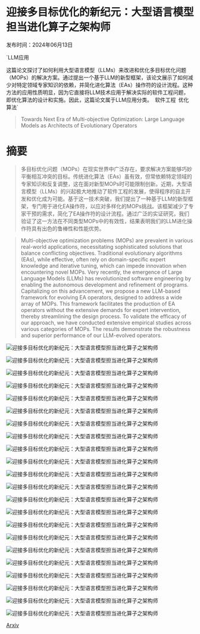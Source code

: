 # 迎接多目标优化的新纪元：大型语言模型担当进化算子之架构师

发布时间：2024年06月13日

`LLM应用

这篇论文探讨了如何利用大型语言模型（LLMs）来改进和优化多目标优化问题（MOPs）的解决方案。通过提出一个基于LLM的新型框架，该论文展示了如何减少对特定领域专家知识的依赖，并简化进化算法（EAs）操作符的设计流程。这种方法的应用性质明显，因为它直接将LLM技术应用于解决实际的软件工程问题，即优化算法的设计和实施。因此，这篇论文属于LLM应用分类。` `软件工程` `优化算法`

> Towards Next Era of Multi-objective Optimization: Large Language Models as Architects of Evolutionary Operators

# 摘要

> 多目标优化问题（MOPs）在现实世界中广泛存在，要求解决方案能够巧妙平衡相互冲突的目标。传统进化算法（EAs）虽有效，但常依赖特定领域的专家知识和反复调整，这在面对新型MOPs时可能限制创新。近期，大型语言模型（LLMs）的兴起极大地推动了软件工程的发展，使得程序的自主开发和优化成为可能。基于这一技术突破，我们提出了一种基于LLM的新型框架，专门用于进化EA操作符，以应对多样化的MOPs挑战。该框架减少了专家干预的需求，简化了EA操作符的设计流程。通过广泛的实证研究，我们验证了这一方法在不同类型MOPs中的有效性，结果表明我们的LLM进化操作符具有出色的鲁棒性和性能优势。

> Multi-objective optimization problems (MOPs) are prevalent in various real-world applications, necessitating sophisticated solutions that balance conflicting objectives. Traditional evolutionary algorithms (EAs), while effective, often rely on domain-specific expert knowledge and iterative tuning, which can impede innovation when encountering novel MOPs. Very recently, the emergence of Large Language Models (LLMs) has revolutionized software engineering by enabling the autonomous development and refinement of programs. Capitalizing on this advancement, we propose a new LLM-based framework for evolving EA operators, designed to address a wide array of MOPs. This framework facilitates the production of EA operators without the extensive demands for expert intervention, thereby streamlining the design process. To validate the efficacy of our approach, we have conducted extensive empirical studies across various categories of MOPs. The results demonstrate the robustness and superior performance of our LLM-evolved operators.

![迎接多目标优化的新纪元：大型语言模型担当进化算子之架构师](../../../paper_images/2406.08987/x1.png)

![迎接多目标优化的新纪元：大型语言模型担当进化算子之架构师](../../../paper_images/2406.08987/x2.png)

![迎接多目标优化的新纪元：大型语言模型担当进化算子之架构师](../../../paper_images/2406.08987/x3.png)

![迎接多目标优化的新纪元：大型语言模型担当进化算子之架构师](../../../paper_images/2406.08987/x4.png)

![迎接多目标优化的新纪元：大型语言模型担当进化算子之架构师](../../../paper_images/2406.08987/x5.png)

![迎接多目标优化的新纪元：大型语言模型担当进化算子之架构师](../../../paper_images/2406.08987/x6.png)

![迎接多目标优化的新纪元：大型语言模型担当进化算子之架构师](../../../paper_images/2406.08987/x7.png)

![迎接多目标优化的新纪元：大型语言模型担当进化算子之架构师](../../../paper_images/2406.08987/x8.png)

![迎接多目标优化的新纪元：大型语言模型担当进化算子之架构师](../../../paper_images/2406.08987/x9.png)

![迎接多目标优化的新纪元：大型语言模型担当进化算子之架构师](../../../paper_images/2406.08987/x10.png)

![迎接多目标优化的新纪元：大型语言模型担当进化算子之架构师](../../../paper_images/2406.08987/x11.png)

![迎接多目标优化的新纪元：大型语言模型担当进化算子之架构师](../../../paper_images/2406.08987/x12.png)

![迎接多目标优化的新纪元：大型语言模型担当进化算子之架构师](../../../paper_images/2406.08987/x13.png)

![迎接多目标优化的新纪元：大型语言模型担当进化算子之架构师](../../../paper_images/2406.08987/x14.png)

![迎接多目标优化的新纪元：大型语言模型担当进化算子之架构师](../../../paper_images/2406.08987/x15.png)

![迎接多目标优化的新纪元：大型语言模型担当进化算子之架构师](../../../paper_images/2406.08987/x16.png)

![迎接多目标优化的新纪元：大型语言模型担当进化算子之架构师](../../../paper_images/2406.08987/x17.png)

![迎接多目标优化的新纪元：大型语言模型担当进化算子之架构师](../../../paper_images/2406.08987/x18.png)

![迎接多目标优化的新纪元：大型语言模型担当进化算子之架构师](../../../paper_images/2406.08987/x19.png)

![迎接多目标优化的新纪元：大型语言模型担当进化算子之架构师](../../../paper_images/2406.08987/x20.png)

![迎接多目标优化的新纪元：大型语言模型担当进化算子之架构师](../../../paper_images/2406.08987/x21.png)

![迎接多目标优化的新纪元：大型语言模型担当进化算子之架构师](../../../paper_images/2406.08987/x22.png)

[Arxiv](https://arxiv.org/abs/2406.08987)